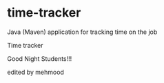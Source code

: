 # time-tracker
Java (Maven) application for tracking time on the job

Time tracker

Good Night Students!!!

edited by mehmood
